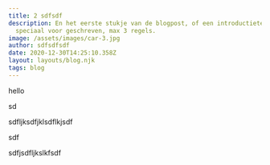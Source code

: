 ```yaml
---
title: 2 sdfsdf
description: En het eerste stukje van de blogpost, of een introductietekstje
  speciaal voor geschreven, max 3 regels.
image: /assets/images/car-3.jpg
author: sdfsdfsdf
date: 2020-12-30T14:25:10.358Z
layout: layouts/blog.njk
tags: blog
---
```


hello

sd

sdfljksdfjklsdflkjsdf

sdf

sdfjsdfljkslkfsdf

![]()
